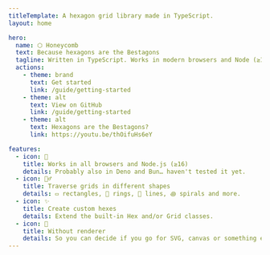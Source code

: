```yaml
---
titleTemplate: A hexagon grid library made in TypeScript.
layout: home

hero:
  name: ⬡ Honeycomb
  text: Because hexagons are the Bestagons
  tagline: Written in TypeScript. Works in modern browsers and Node (≥16).
  actions:
    - theme: brand
      text: Get started
      link: /guide/getting-started
    - theme: alt
      text: View on GitHub
      link: /guide/getting-started
    - theme: alt
      text: Hexagons are the Bestagons?
      link: https://youtu.be/thOifuHs6eY

features:
  - icon: 🙌
    title: Works in all browsers and Node.js (≥16)
    details: Probably also in Deno and Bun… haven't tested it yet.
  - icon: 🚶‍♂️
    title: Traverse grids in different shapes
    details: ▭ rectangles, ⃝ rings, ⎯ lines, ꩜ spirals and more.
  - icon: ✨
    title: Create custom hexes
    details: Extend the built-in Hex and/or Grid classes.
  - icon: 🎨
    title: Without renderer
    details: So you can decide if you go for SVG, canvas or something else.
---
```


<!-- <iframe width="560" height="315" src="https://www.youtube-nocookie.com/embed/thOifuHs6eY" title="YouTube video player" frameborder="0" allow="accelerometer; autoplay; clipboard-write; encrypted-media; gyroscope; picture-in-picture" allowfullscreen></iframe> -->
